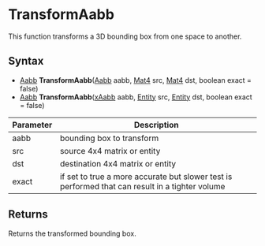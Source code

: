 # TransformAabb

This function transforms a 3D bounding box from one space to another.

## Syntax

- [Aabb](Aabb.md) **TransformAabb**([Aabb](Aabb.md) aabb, [Mat4](Mat4.md) src, [Mat4](Mat4.md) dst, boolean exact = false)
- [Aabb](Aabb.md) **TransformAabb**([xAabb](xAabb.md) aabb, [Entity](Entity.md) src, [Entity](Entity.md) dst, boolean exact = false)

Parameter | Description
---|---
aabb | bounding box to transform
src | source 4x4 matrix or entity
dst | destination 4x4 matrix or entity
exact | if set to true a more accurate but slower test is performed that can result in a tighter volume

## Returns

Returns the transformed bounding box.
